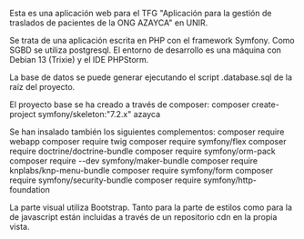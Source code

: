 Esta es una aplicación web para el TFG "Aplicación para la gestión de traslados de pacientes de la ONG AZAYCA" en UNIR.

Se trata de una aplicación escrita en PHP con el framework Symfony. Como SGBD se utiliza postgresql. El entorno de desarrollo es una máquina con Debian 13 (Trixie) y el IDE PHPStorm.

La base de datos se puede generar ejecutando el script .database.sql de la raíz del proyecto.

El proyecto base se ha creado a través de composer:
  composer create-project symfony/skeleton:"7.2.x" azayca

Se han insalado también los siguientes complementos:
  composer require webapp
  composer require twig
  composer require symfony/flex
  composer require doctrine/doctrine-bundle
  composer require symfony/orm-pack
  composer require --dev symfony/maker-bundle
  composer require knplabs/knp-menu-bundle
  composer require symfony/form
  composer require symfony/security-bundle
  composer require symfony/http-foundation

La parte visual utiliza Bootstrap. Tanto para la parte de estilos como para la de javascript están incluidas a través de un repositorio cdn en la propia vista.
